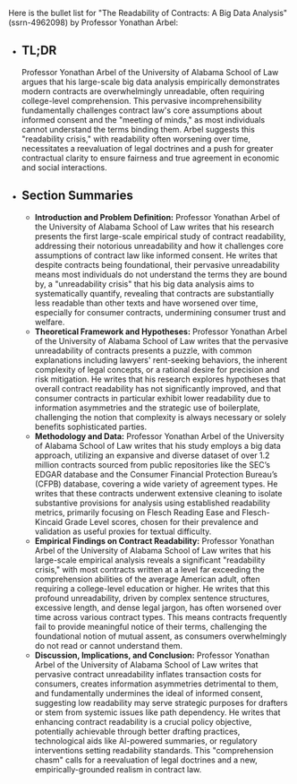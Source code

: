 Here is the bullet list for "The Readability of Contracts: A Big Data Analysis" (ssrn-4962098) by Professor Yonathan Arbel:

*   ## TL;DR
    Professor Yonathan Arbel of the University of Alabama School of Law argues that his large-scale big data analysis empirically demonstrates modern contracts are overwhelmingly unreadable, often requiring college-level comprehension. This pervasive incomprehensibility fundamentally challenges contract law's core assumptions about informed consent and the "meeting of minds," as most individuals cannot understand the terms binding them. Arbel suggests this "readability crisis," with readability often worsening over time, necessitates a reevaluation of legal doctrines and a push for greater contractual clarity to ensure fairness and true agreement in economic and social interactions.

*   ## Section Summaries
    *   **Introduction and Problem Definition:** Professor Yonathan Arbel of the University of Alabama School of Law writes that his research presents the first large-scale empirical study of contract readability, addressing their notorious unreadability and how it challenges core assumptions of contract law like informed consent. He writes that despite contracts being foundational, their pervasive unreadability means most individuals do not understand the terms they are bound by, a "unreadability crisis" that his big data analysis aims to systematically quantify, revealing that contracts are substantially less readable than other texts and have worsened over time, especially for consumer contracts, undermining consumer trust and welfare.
    *   **Theoretical Framework and Hypotheses:** Professor Yonathan Arbel of the University of Alabama School of Law writes that the pervasive unreadability of contracts presents a puzzle, with common explanations including lawyers' rent-seeking behaviors, the inherent complexity of legal concepts, or a rational desire for precision and risk mitigation. He writes that his research explores hypotheses that overall contract readability has not significantly improved, and that consumer contracts in particular exhibit lower readability due to information asymmetries and the strategic use of boilerplate, challenging the notion that complexity is always necessary or solely benefits sophisticated parties.
    *   **Methodology and Data:** Professor Yonathan Arbel of the University of Alabama School of Law writes that his study employs a big data approach, utilizing an expansive and diverse dataset of over 1.2 million contracts sourced from public repositories like the SEC’s EDGAR database and the Consumer Financial Protection Bureau’s (CFPB) database, covering a wide variety of agreement types. He writes that these contracts underwent extensive cleaning to isolate substantive provisions for analysis using established readability metrics, primarily focusing on Flesch Reading Ease and Flesch-Kincaid Grade Level scores, chosen for their prevalence and validation as useful proxies for textual difficulty.
    *   **Empirical Findings on Contract Readability:** Professor Yonathan Arbel of the University of Alabama School of Law writes that his large-scale empirical analysis reveals a significant "readability crisis," with most contracts written at a level far exceeding the comprehension abilities of the average American adult, often requiring a college-level education or higher. He writes that this profound unreadability, driven by complex sentence structures, excessive length, and dense legal jargon, has often worsened over time across various contract types. This means contracts frequently fail to provide meaningful notice of their terms, challenging the foundational notion of mutual assent, as consumers overwhelmingly do not read or cannot understand them.
    *   **Discussion, Implications, and Conclusion:** Professor Yonathan Arbel of the University of Alabama School of Law writes that pervasive contract unreadability inflates transaction costs for consumers, creates information asymmetries detrimental to them, and fundamentally undermines the ideal of informed consent, suggesting low readability may serve strategic purposes for drafters or stem from systemic issues like path dependency. He writes that enhancing contract readability is a crucial policy objective, potentially achievable through better drafting practices, technological aids like AI-powered summaries, or regulatory interventions setting readability standards. This "comprehension chasm" calls for a reevaluation of legal doctrines and a new, empirically-grounded realism in contract law.